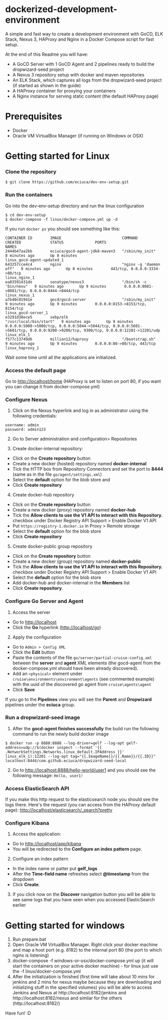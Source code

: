 # dockerized-development-environment
A simple and fast way to create a development environment with GoCD, ELK Stack, Nexus 3, HAProxy and Nginx in a Docker Compose script for fast setup.

At the end of this Readme you will have:
- A GoCD Server with 1 GoCD Agent and 2 pipelines ready to build the dropwizard-seed project
- A Nexus 3 repository setup with docker and maven repositories
- An ELK Stack, which captures all logs from the dropwizard-seed project (if started as shown in the guide)
- A HAProxy container for proxying your containers
- A Nginx instance for serving static content (the default HAProxy page)

# Prerequisites
- Docker
- Oracle VM VirtualBox Manager (if running on Windows or OSX)

# Getting started for Linux


### Clone the repository
  
  ```
  $ git clone https://github.com/eciuca/dev-env-setup.git
  ```

### Run the containers

Go into the dev-env-setup directory and run the linux configuration
  ```
  $ cd dev-env-setup
  $ docker-compose -f linux/docker-compose.yml up -d
  ```
If you run `docker ps` you should see something like this:
```
CONTAINER ID        IMAGE                           COMMAND                  CREATED             STATUS              PORTS                                                                                                                                NAMES
2444b47aa2bb        eciuca/gocd-agent-jdk8-maven3   "/sbin/my_init"          8 minutes ago       Up 8 minutes                                                                                                                                             linux_gocd-agent-updated_1
643257cce4c4        nginx                           "nginx -g 'daemon off"   9 minutes ago       Up 8 minutes        443/tcp, 0.0.0.0:3334->80/tcp                                                                                                        linux_nginx_1
ea83591431de        sonatype/nexus3                 "/bin/sh -c 'bin/nexu"   9 minutes ago       Up 9 minutes        0.0.0.0:8081->8081/tcp, 0.0.0.0:8444->8444/tcp                                                                                       linux_nexus_1
a7b40c01941e        gocd/gocd-server                "/sbin/my_init"          9 minutes ago       Up 9 minutes        0.0.0.0:8153->8153/tcp, 8154/tcp                                                                                                     linux_gocd-server_1
e3291d38ece5        sebp/elk                        "/usr/local/bin/start"   9 minutes ago       Up 9 minutes        0.0.0.0:5000->5000/tcp, 0.0.0.0:5044->5044/tcp, 0.0.0.0:5601->5601/tcp, 0.0.0.0:9200->9200/tcp, 9300/tcp, 0.0.0.0:12201->12201/udp   linux_elk_1
f577c13749d6        million12/haproxy               "/bootstrap.sh"          9 minutes ago       Up 9 minutes        0.0.0.0:80->80/tcp, 443/tcp                                                                                                          linux_haproxy_1
```

Wait some time until all the applications are initialized.

### Access the default page

Go to <a target="_blank" href="http://localhost/home">http://localhost/home</a> (HAProxy is set to listen on port 80, if you want you can change it from docker-compose.yml)

### Configure Nexus

1. Click on the Nexus hyperlink and log in as administrator using the following credentials:
  ```
  username: admin
  password: admin123
  ```

2. Go to Server administration and configuration> Repositories 

3. Create docker-internal repository:
  - Click on the <b>Create repository</b> button 
  - Create a new docker (hosted) repository named <b>docker-internal</b>
  - Tick the HTTP box from Repository Connectors and set the port to <b>8444</b> (same as in the file `go/agent/settings.xml`)
  - Select the <b>default</b> option for the blob store and 
  - Click <b>Create repository</b>

4. Create docker-hub repository
  - Click on the <b>Create repository</b> button
  - Create a new docker (proxy) repository named <b>docker-hub</b>
  - Tick the <b>Allow clients to use the V1 API to interact with this Repository.</b> checkbox under Docker Registry API Support > Enable Docker V1 API
  - Put `https://registry-1.docker.io` in Proxy > Remote storage
  - Select the <b>default</b> option for the blob store
  - Click <b>Create repository</b>

5. Create docker-public group repository
  - Click on the <b>Create repository</b> button
  - Create a new docker (group) repository named <b>docker-public</b>
  - Tick the <b>Allow clients to use the V1 API to interact with this Repository.</b> checkbox under Docker Registry API Support > Enable Docker V1 API
  - Select the <b>default</b> option for the blob store 
  - Add docker-hub and docker-internal in the <b>Members</b> list
  - Click <b>Create repository</b>.

### Configure Go Server and Agent

1. Access the server
  - Go to <a target="_blank" href="http://localhost">http://localhost</a>
  - Click the <b>Go</b> hyperlink (<a target="_blank" href="http://localhost/go">http://localhost/go</a>)

2. Apply the configuration
  - Go to `Admin > Config XML`
  - Click the <b>Edit</b> button 
  - Paste the contents of the file `go/server/partial-cruise-config.xml` between the <b>server</b> and <b>agent</b> XML elements (the gocd-agent from the docker-compose.yml should have been already discovered).
  - Add an `<physical>` element under `cruise\environments\environment\agents` (see commented example) with the uuid of the discovered go agent from `cruise\agents\agent`
  - Click <b>Save</b>

If you go to the <b>Pipelines</b> view you will see the <b>Parent</b> and <b>Dropwizard</b> pipelines under the <b>eciuca</b> group.

### Run a dropwizard-seed image

1. After the <b>gocd-agent finishes successfully</b> the build run the following command to run the newly build docker image
```
$ docker run -p 8888:8888 --log-driver=gelf --log-opt gelf-address=udp://$(docker inspect --format '{{ .NetworkSettings.Networks.linux_default.IPAddress }}' linux_elk_1):12201 --log-opt tag="{{.ImageName}}/{{.Name}}/{{.ID}}" localhost:8444/com.github.eciuca/dropwizard-seed-local
```

2. Go to <a target="_blank" href="http://localhost:8888/hello-world/user1">http://localhost:8888/hello-world/user1</a> and you should see the following message: `Hello, user1!`

### Access ElasticSearch API

If you make this http request to the elasticsearch node you should see the logs there. Here's the request (you can access from the HAProxy default page): <a target="_blank" href="http://localhost/elasticsearch/_search?pretty">http://localhost/elasticsearch/_search?pretty</a>

### Configure Kibana

1. Access the application:
  - Go to <a target="_blank" href="http://localhost/app/kibana">http://localhost/app/kibana</a> 
  - You will be redirected to the <b>Configure an index pattern</b> page. 

2. Configure an index pattern
  - In the index name or patter put <b>gelf_logs</b>
  - After the <b>Time-field name</b> refreshes select <b>@timestamp</b> from the dropdown
  - Click <b>Create</b>.

3. If you click now on the <b>Discover</b> navigation button you will be able to see same logs that you have seen when you accessed ElasticSearch earlier

# Getting started for windows

1. Run prepare.bat
2. Open Oracle VM VirtualBox Manager. Right click your docker machine and map a host port (e.g. 8182) to the internal port 80 (the port to which nginx is listening)
3. docker-compose -f windows-or-osx/docker-compose.yml up (it will start the containers on your active docker machine) - for linux just use the -f linux/docker-compose.yml
4. After the initialization is finished (first time will take about 10 mins for jenkins and 2 mins for nexus maybe because they are downloading and initializing stuff in the specified volumes) you will be able to access Jenkins and Nexus at http://localhost:8182/jenkins and http://localhost:8182/nexus and similar for the others (http://localhost:8182/<app>)

Have fun! :D
